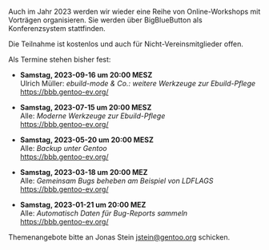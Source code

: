 <!--
.. title: Online-Workshops 2023
.. slug: online-workshops-2023
.. date: 2023-05-20 22:00:00 UTC+02:00
.. tags: 
.. category: 
.. link: 
.. description: 
.. type: text
-->

Auch im Jahr 2023 werden wir wieder eine Reihe von Online-Workshops
mit Vorträgen organisieren. Sie werden über BigBlueButton als
Konferenzsystem stattfinden.

Die Teilnahme ist kostenlos und auch für Nicht-Vereinsmitglieder offen.

Als Termine stehen bisher fest:

- **Samstag, 2023-09-16 um 20:00 MESZ**  
  Ulrich Müller: *ebuild-mode & Co.: weitere Werkzeuge zur Ebuild-Pflege*  
  <https://bbb.gentoo-ev.org/>

- **Samstag, 2023-07-15 um 20:00 MESZ**  
  Alle: *Moderne Werkzeuge zur Ebuild-Pflege*  
  <https://bbb.gentoo-ev.org/>

- **Samstag, 2023-05-20 um 20:00 MESZ**  
  Alle: *Backup unter Gentoo*  
  <https://bbb.gentoo-ev.org/>

- **Samstag, 2023-03-18 um 20:00 MEZ**  
  Alle: *Gemeinsam Bugs beheben am Beispiel von LDFLAGS*  
  <https://bbb.gentoo-ev.org/>

- **Samstag, 2023-01-21 um 20:00 MEZ**  
  Alle: *Automatisch Daten für Bug-Reports sammeln*  
  <https://bbb.gentoo-ev.org/>

Themenangebote bitte an Jonas Stein <jstein@gentoo.org> schicken.

